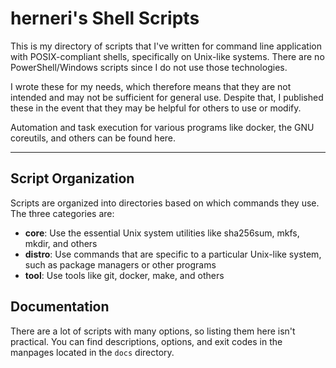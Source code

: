 # herneri's Shell Scripts

This is my directory of scripts that I've written for command line application
with POSIX-compliant shells, specifically on Unix-like systems. There are no
PowerShell/Windows scripts since I do not use those technologies.

I wrote these for my needs, which therefore means that they are not intended and
may not be sufficient for general use. Despite that, I published these in the
event that they may be helpful for others to use or modify.

Automation and task execution for various programs like docker, the GNU
coreutils, and others can be found here.

---

## Script Organization

Scripts are organized into directories based on which commands they use.
The three categories are:

- **core**: Use the essential Unix system utilities like sha256sum, mkfs, mkdir, and others
- **distro**: Use commands that are specific to a particular Unix-like system, such as package managers or other programs
- **tool**: Use tools like git, docker, make, and others

## Documentation

There are a lot of scripts with many options, so listing them here isn't
practical. You can find descriptions, options, and exit codes in the manpages
located in the `docs` directory.
